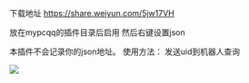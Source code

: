下载地址
https://share.weiyun.com/5jw17VH

放在mypcqq的插件目录后启用
然后右键设置json

本插件不会记录你的json地址。
使用方法：
发送uid到机器人查询


<img src=http://p6na5h7bz.bkt.clouddn.com/20180506013719.png>
